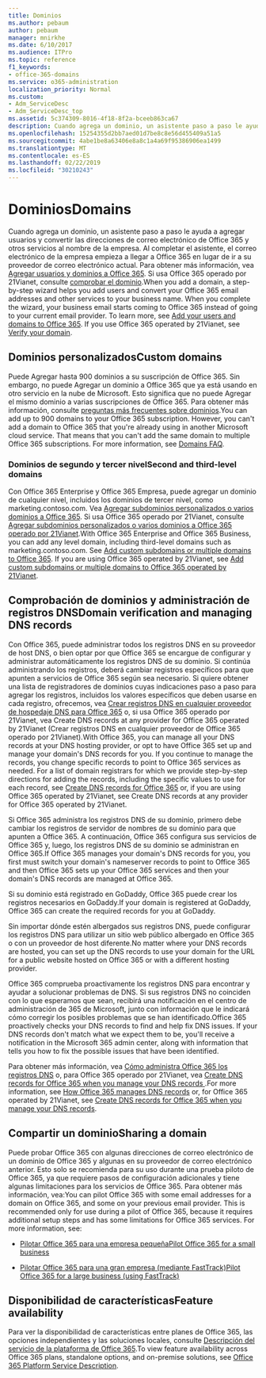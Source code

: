 ```yaml
---
title: Dominios
ms.author: pebaum
author: pebaum
manager: mnirkhe
ms.date: 6/10/2017
ms.audience: ITPro
ms.topic: reference
f1_keywords:
- office-365-domains
ms.service: o365-administration
localization_priority: Normal
ms.custom:
- Adm_ServiceDesc
- Adm_ServiceDesc_top
ms.assetid: 5c374309-8016-4f18-8f2a-bceeb863ca67
description: Cuando agrega un dominio, un asistente paso a paso le ayuda a agregar usuarios y convertir las direcciones de correo electrónico de Office 365 y otros servicios al nombre de la empresa. Al completar el asistente, el correo electrónico de la empresa empieza a llegar a Office 365 en lugar de ir a su proveedor de correo electrónico actual. Para obtener más información, vea Agregar usuarios y dominios a Office 365. Si usa Office 365 operado por 21Vianet, consulte comprobar el dominio.
ms.openlocfilehash: 15254355d2bb7aed01d7be8c8e56d455409a51a5
ms.sourcegitcommit: 4abe1be8a63406e8a8c1a4a69f95386906ea1499
ms.translationtype: MT
ms.contentlocale: es-ES
ms.lasthandoff: 02/22/2019
ms.locfileid: "30210243"
---
```

# <a name="domains"></a><span data-ttu-id="00d33-106">Dominios</span><span class="sxs-lookup"><span data-stu-id="00d33-106">Domains</span></span>

<span data-ttu-id="00d33-p102">Cuando agrega un dominio, un asistente paso a paso le ayuda a agregar usuarios y convertir las direcciones de correo electrónico de Office 365 y otros servicios al nombre de la empresa. Al completar el asistente, el correo electrónico de la empresa empieza a llegar a Office 365 en lugar de ir a su proveedor de correo electrónico actual. Para obtener más información, vea [Agregar usuarios y dominios a Office 365](https://support.office.com/article/6383f56d-3d09-4dcb-9b41-b5f5a5efd611). Si usa Office 365 operado por 21Vianet, consulte [comprobar el dominio](http://go.microsoft.com/fwlink/?LinkID=733344&amp;clcid=0x409).</span><span class="sxs-lookup"><span data-stu-id="00d33-p102">When you add a domain, a step-by-step wizard helps you add users and convert your Office 365 email addresses and other services to your business name. When you complete the wizard, your business email starts coming to Office 365 instead of going to your current email provider. To learn more, see [Add your users and domains to Office 365](https://support.office.com/article/6383f56d-3d09-4dcb-9b41-b5f5a5efd611). If you use Office 365 operated by 21Vianet, see [Verify your domain](http://go.microsoft.com/fwlink/?LinkID=733344&amp;clcid=0x409).</span></span>
  
## <a name="custom-domains"></a><span data-ttu-id="00d33-111">Dominios personalizados</span><span class="sxs-lookup"><span data-stu-id="00d33-111">Custom domains</span></span>
<span data-ttu-id="00d33-112"><a name="BKMK_CustomDomains"> </a></span><span class="sxs-lookup"><span data-stu-id="00d33-112"></span></span>

<span data-ttu-id="00d33-p103">Puede Agregar hasta 900 dominios a su suscripción de Office 365. Sin embargo, no puede Agregar un dominio a Office 365 que ya está usando en otro servicio en la nube de Microsoft. Esto significa que no puede Agregar el mismo dominio a varias suscripciones de Office 365. Para obtener más información, consulte [preguntas más frecuentes sobre dominios](https://support.office.com/en-us/article/Domains-FAQ-1272bad0-4bd4-4796-8005-67d6fb3afc5a).</span><span class="sxs-lookup"><span data-stu-id="00d33-p103">You can add up to 900 domains to your Office 365 subscription. However, you can't add a domain to Office 365 that you're already using in another Microsoft cloud service. That means that you can't add the same domain to multiple Office 365 subscriptions. For more information, see [Domains FAQ](https://support.office.com/en-us/article/Domains-FAQ-1272bad0-4bd4-4796-8005-67d6fb3afc5a).</span></span>
  
### <a name="second-and-third-level-domains"></a><span data-ttu-id="00d33-117">Dominios de segundo y tercer nivel</span><span class="sxs-lookup"><span data-stu-id="00d33-117">Second and third-level domains</span></span>
<span data-ttu-id="00d33-118"><a name="BKMK_SecondAndThirdLevelDomains"> </a></span><span class="sxs-lookup"><span data-stu-id="00d33-118"></span></span>

<span data-ttu-id="00d33-p104">Con Office 365 Enterprise y Office 365 Empresa, puede agregar un dominio de cualquier nivel, incluidos los dominios de tercer nivel, como marketing.contoso.com. Vea [Agregar subdominios personalizados o varios dominios a Office 365](http://go.microsoft.com/fwlink/?LinkID=733345&amp;clcid=0x409). Si usa Office 365 operado por 21Vianet, consulte [Agregar subdominios personalizados o varios dominios a Office 365 operado por 21Vianet](http://go.microsoft.com/fwlink/?LinkID=733346&amp;clcid=0x409).</span><span class="sxs-lookup"><span data-stu-id="00d33-p104">With Office 365 Enterprise and Office 365 Business, you can add any level domain, including third-level domains such as marketing.contoso.com. See [Add custom subdomains or multiple domains to Office 365](http://go.microsoft.com/fwlink/?LinkID=733345&amp;clcid=0x409). If you are using Office 365 operated by 21Vianet, see [Add custom subdomains or multiple domains to Office 365 operated by 21Vianet](http://go.microsoft.com/fwlink/?LinkID=733346&amp;clcid=0x409).</span></span>
  
## <a name="domain-verification-and-managing-dns-records"></a><span data-ttu-id="00d33-122">Comprobación de dominios y administración de registros DNS</span><span class="sxs-lookup"><span data-stu-id="00d33-122">Domain verification and managing DNS records</span></span>
<span data-ttu-id="00d33-123"><a name="BKMK_ManagingDNSRecords"> </a></span><span class="sxs-lookup"><span data-stu-id="00d33-123"></span></span>

<span data-ttu-id="00d33-p105">Con Office 365, puede administrar todos los registros DNS en su proveedor de host DNS, o bien optar por que Office 365 se encargue de configurar y administrar automáticamente los registros DNS de su dominio. Si continúa administrando los registros, deberá cambiar registros específicos para que apunten a servicios de Office 365 según sea necesario. Si quiere obtener una lista de registradores de dominios cuyas indicaciones paso a paso para agregar los registros, incluidos los valores específicos que deben usarse en cada registro, ofrecemos, vea [Crear registros DNS en cualquier proveedor de hospedaje DNS para Office 365](https://go.microsoft.com/fwlink/p/?LinkID=270173) o, si usa Office 365 operado por 21Vianet, vea Create DNS records at any provider for Office 365 operated by 21Vianet (Crear registros DNS en cualquier proveedor de Office 365 operado por 21Vianet).</span><span class="sxs-lookup"><span data-stu-id="00d33-p105">With Office 365, you can manage all your DNS records at your DNS hosting provider, or opt to have Office 365 set up and manage your domain's DNS records for you. If you continue to manage the records, you change specific records to point to Office 365 services as needed. For a list of domain registrars for which we provide step-by-step directions for adding the records, including the specific values to use for each record, see [Create DNS records for Office 365](https://go.microsoft.com/fwlink/p/?LinkID=270173) or, if you are using Office 365 operated by 21Vianet, see Create DNS records at any provider for Office 365 operated by 21Vianet.</span></span> 
  
<span data-ttu-id="00d33-127">Si Office 365 administra los registros DNS de su dominio, primero debe cambiar los registros de servidor de nombres de su dominio para que apunten a Office 365. A continuación, Office 365 configura sus servicios de Office 365 y, luego, los registros DNS de su dominio se administran en Office 365.</span><span class="sxs-lookup"><span data-stu-id="00d33-127">If Office 365 manages your domain's DNS records for you, you first must switch your domain's nameserver records to point to Office 365 and then Office 365 sets up your Office 365 services and then your domain's DNS records are managed at Office 365.</span></span>
  
<span data-ttu-id="00d33-128">Si su dominio está registrado en GoDaddy, Office 365 puede crear los registros necesarios en GoDaddy.</span><span class="sxs-lookup"><span data-stu-id="00d33-128">If your domain is registered at GoDaddy, Office 365 can create the required records for you at GoDaddy.</span></span> 
  
<span data-ttu-id="00d33-129">Sin importar dónde estén albergados sus registros DNS, puede configurar los registros DNS para utilizar un sitio web público albergado en Office 365 o con un proveedor de host diferente.</span><span class="sxs-lookup"><span data-stu-id="00d33-129">No matter where your DNS records are hosted, you can set up the DNS records to use your domain for the URL for a public website hosted on Office 365 or with a different hosting provider.</span></span> 
  
<span data-ttu-id="00d33-p106">Office 365 comprueba proactivamente los registros DNS para encontrar y ayudar a solucionar problemas de DNS. Si sus registros DNS no coinciden con lo que esperamos que sean, recibirá una notificación en el centro de administración de 365 de Microsoft, junto con información que le indicará cómo corregir los posibles problemas que se han identificado.</span><span class="sxs-lookup"><span data-stu-id="00d33-p106">Office 365 proactively checks your DNS records to find and help fix DNS issues. If your DNS records don't match what we expect them to be, you'll receive a notification in the Microsoft 365 admin center, along with information that tells you how to fix the possible issues that have been identified.</span></span>
  
<span data-ttu-id="00d33-132">Para obtener más información, vea [Cómo administra Office 365 los registros DNS](https://go.microsoft.com/fwlink/p/?LinkID=270144) o, para Office 365 operado por 21Vianet, vea [Create DNS records for Office 365 when you manage your DNS records ](http://go.microsoft.com/fwlink/?LinkID=817326&amp;clcid=0x409).</span><span class="sxs-lookup"><span data-stu-id="00d33-132">For more information, see [How Office 365 manages DNS records](https://go.microsoft.com/fwlink/p/?LinkID=270144) or, for Office 365 operated by 21Vianet, see [Create DNS records for Office 365 when you manage your DNS records](http://go.microsoft.com/fwlink/?LinkID=817326&amp;clcid=0x409).</span></span>
  
## <a name="sharing-a-domain"></a><span data-ttu-id="00d33-133">Compartir un dominio</span><span class="sxs-lookup"><span data-stu-id="00d33-133">Sharing a domain</span></span>
<span data-ttu-id="00d33-134"><a name="BKMK_ManagingDNSRecords"> </a></span><span class="sxs-lookup"><span data-stu-id="00d33-134"></span></span>

<span data-ttu-id="00d33-p107">Puede probar Office 365 con algunas direcciones de correo electrónico de un dominio de Office 365 y algunas en su proveedor de correo electrónico anterior. Esto solo se recomienda para su uso durante una prueba piloto de Office 365, ya que requiere pasos de configuración adicionales y tiene algunas limitaciones para los servicios de Office 365. Para obtener más información, vea:</span><span class="sxs-lookup"><span data-stu-id="00d33-p107">You can pilot Office 365 with some email addresses for a domain on Office 365, and some on your previous email provider. This is recommended only for use during a pilot of Office 365, because it requires additional setup steps and has some limitations for Office 365 services. For more information, see:</span></span>
  
- [<span data-ttu-id="00d33-138">Pilotar Office 365 para una empresa pequeña</span><span class="sxs-lookup"><span data-stu-id="00d33-138">Pilot Office 365 for a small business</span></span>](https://support.office.com/article/39cee536-6a03-40cf-b9c1-f301bb6001d7)
    
- [<span data-ttu-id="00d33-139">Pilotar Office 365 para una gran empresa (mediante FastTrack)</span><span class="sxs-lookup"><span data-stu-id="00d33-139">Pilot Office 365 for a large business (using FastTrack)</span></span>](https://fasttrack.office.com/onboard)
    
## <a name="feature-availability"></a><span data-ttu-id="00d33-140">Disponibilidad de características</span><span class="sxs-lookup"><span data-stu-id="00d33-140">Feature availability</span></span>
<span data-ttu-id="00d33-141"><a name="BKMK_ManagingDNSRecords"> </a></span><span class="sxs-lookup"><span data-stu-id="00d33-141"></span></span>

<span data-ttu-id="00d33-142">Para ver la disponibilidad de características entre planes de Office 365, las opciones independientes y las soluciones locales, consulte [Descripción del servicio de la plataforma de Office 365](https://technet.microsoft.com/en-us/library/office-365-platform-service-description.aspx).</span><span class="sxs-lookup"><span data-stu-id="00d33-142">To view feature availability across Office 365 plans, standalone options, and on-premise solutions, see [Office 365 Platform Service Description](https://technet.microsoft.com/en-us/library/office-365-platform-service-description.aspx).</span></span>
  

